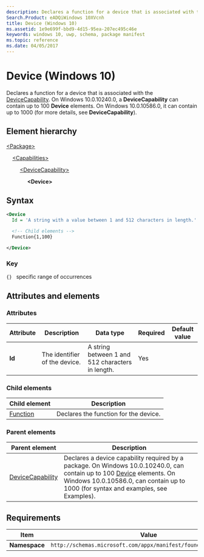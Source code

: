 ```yaml
---
description: Declares a function for a device that is associated with the DeviceCapability (Windows 10).
Search.Product: eADQiWindows 10XVcnh
title: Device (Windows 10)
ms.assetid: 1e9e699f-bbd9-4d15-95ea-207ec495c46e
keywords: windows 10, uwp, schema, package manifest
ms.topic: reference
ms.date: 04/05/2017
---
```


# Device (Windows 10)

Declares a function for a device that is associated with the [DeviceCapability](element-devicecapability.md). On Windows 10.0.10240.0, a **DeviceCapability** can contain up to 100 **Device** elements. On Windows 10.0.10586.0, it can contain up to 1000 (for more details, see **DeviceCapability**).

## Element hierarchy

[\<Package\>](element-package.md)

&nbsp;&nbsp;&nbsp;&nbsp;[\<Capabilities\>](element-capabilities.md)

&nbsp;&nbsp;&nbsp;&nbsp; &nbsp;&nbsp;&nbsp;&nbsp;[\<DeviceCapability\>](element-devicecapability.md)

&nbsp;&nbsp;&nbsp;&nbsp; &nbsp;&nbsp;&nbsp;&nbsp; &nbsp;&nbsp;&nbsp;&nbsp;**\<Device\>**

## Syntax

```xml
<Device
  Id = 'A string with a value between 1 and 512 characters in length.' >

  <!-- Child elements -->
  Function{1,100}

</Device>
```

### Key

`{}`   specific range of occurrences

## Attributes and elements

### Attributes

| Attribute | Description | Data type | Required | Default value |
|-|-|-|-|-|
| **Id** | The identifier of the device. | A string between 1 and 512 characters in length. | Yes |  |

### Child elements

| Child element | Description |
|-|-|
| [Function](element-function.md) | Declares the function for the device. |

### Parent elements

| Parent element | Description |
|-|-|
| [DeviceCapability](element-devicecapability.md) | Declares a device capability required by a package. On Windows 10.0.10240.0, can contain up to 100 [Device](element-device.md)  elements. On Windows 10.0.10586.0, can contain up to 1000 (for syntax and examples, see Examples). |

## Requirements

| Item  | Value  |
|--|--|
| **Namespace** | `http://schemas.microsoft.com/appx/manifest/foundation/windows10` |
